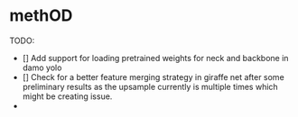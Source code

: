 # methOD


TODO:

- [] Add support for loading pretrained weights for neck and backbone in damo yolo 
- [] Check for a better feature merging strategy in giraffe net after some preliminary results as the upsample currently is multiple times which might be creating issue.
- 